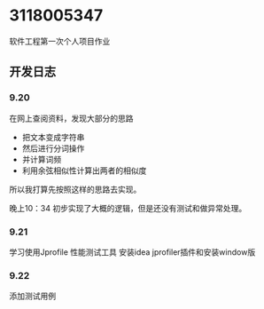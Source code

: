 # 3118005347
软件工程第一次个人项目作业
## 开发日志
### 9.20
在网上查阅资料，发现大部分的思路
- 把文本变成字符串
- 然后进行分词操作
- 并计算词频
- 利用余弦相似性计算出两者的相似度

所以我打算先按照这样的思路去实现。

晚上10：34
初步实现了大概的逻辑，但是还没有测试和做异常处理。


### 9.21
学习使用Jprofile 性能测试工具
安装idea jprofiler插件和安装window版
### 9.22 
添加测试用例